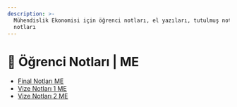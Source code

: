 ```yaml
---
description: >-
  Mühendislik Ekonomisi için öğrenci notları, el yazıları, tutulmuş notlar
  notları
---
```


# 📕 Öğrenci Notları \| ME

<!--YPackage.YGitbookIntegration-tarafından-otomatik-oluşturulmuştur-->

- [Final Notları ME](Final%20Notlar%C4%B1%20ME.pdf)
- [Vize Notları 1 ME](Vize%20Notlar%C4%B1%201%20ME.pdf)
- [Vize Notları 2 ME](Vize%20Notlar%C4%B1%202%20ME.pdf)

<!--YPackage.YGitbookIntegration-tarafından-otomatik-oluşturulmuştur-->
